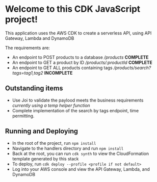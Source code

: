 # Welcome to this CDK JavaScript project!

This application uses the AWS CDK to create a serverless API, using API Gateway, Lambda and DynamoDB

The requirements are:

- An endpoint to POST products to a database */products* **COMPLETE**
- An endpoint to GET a product by ID */products/:productId* **COMPLETE**
- An endpoint to GET ALL products containing tags */products/search?tags=tag1,tag2* **INCOMPLETE**


## Outstanding items

- Use Joi to validate the paylood meets the business requirements *currently using a temp helper function*
- Complete implementation of the search by tags endpoint, time permitting.

## Running and Deploying

- In the root of the project, run `npm install`
- Navigate to the handlers directory and run `npm install`
- Back at the root, you can run `cdk synth` to view the CloudFormation template generated by this stack
- To deploy, run `cdk deploy --profile <profile if not default>`
- Log into your AWS console and view the API Gateway, Lambda, and DynamoDB
